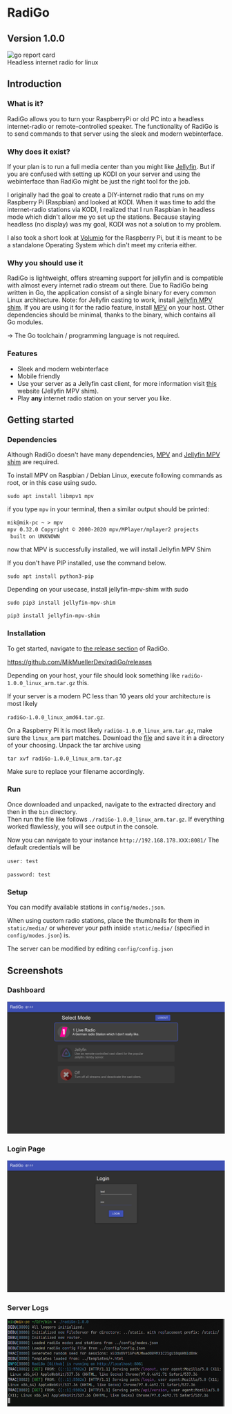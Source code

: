 # RadiGo

## Version 1.0.0

![go report card](https://goreportcard.com/badge/github.com/MikMuellerDev/radiGo)  
Headless internet radio for linux

## Introduction

### What is it?

RadiGo allows you to turn your RaspberryPi or old PC into a headless internet-radio or remote-controlled speaker. The functionality of RadiGo is to send commands to that server using the sleek and modern webinterface.

### Why does it exist?

If your plan is to run a full media center than you might like [Jellyfin](https://github.com/jellyfin/). But if you are confused with setting up KODI on your server and using the webinterface than RadiGo might be just the right tool for the job.

I originally had the goal to create a DIY-internet radio that runs on my Raspberry Pi (Raspbian) and looked at KODI.
When it was time to add the internet-radio stations via KODI, I realized that I run Raspbian in headless mode which didn't allow me yo set up the stations.
Because staying headless (no display) was my goal, KODI was not a solution to my problem.

I also took a short look at [Volumio](https://volumio.com/) for the Raspberry Pi, but it is meant to be a standalone Operating System which din't meet my criteria either.

### Why you should use it

RadiGo is lightweight, offers streaming support for jellyfin and is compatible with almost every internet radio stream out there.
Due to RadiGo being written in Go, the application consist of a single binary for every common Linux architecture.
Note: for Jellyfin casting to work, install [Jellyfin MPV shim](https://github.com/jellyfin/jellyfin-mpv-shim/blob/master/README.md#linux-installation). If you are using it for the radio feature, install [MPV](https://mpv.io/manual/master/) on your host.
Other dependencies should be minimal, thanks to the binary, which contains all Go modules.

-> The Go toolchain / programming language is not required.

### Features

- Sleek and modern webinterface
- Mobile friendly
- Use your server as a Jellyfin cast client, for more information visit [this](https://github.com/jellyfin/jellyfin-mpv-shim#readme) website (Jellyfin MPV shim).
- Play **any** internet radio station on your server you like.

## Getting started

### Dependencies

Although RadiGo doesn't have many dependencies, [MPV](https://mpv.io/manual/master/) and [Jellyfin MPV shim](https://github.com/jellyfin/jellyfin-mpv-shim/blob/master/README.md#linux-installation) are required.

To install MPV on Raspbian / Debian Linux, execute following commands as root, or in this case using sudo.

```
sudo apt install libmpv1 mpv
```

if you type `mpv` in your terminal, then a similar output should be printed:

```
mik@mik-pc ~ > mpv
mpv 0.32.0 Copyright © 2000-2020 mpv/MPlayer/mplayer2 projects
 built on UNKNOWN
```

now that MPV is successfully installed, we will install Jellyfin MPV Shim

If you don't have PIP installed, use the command below.

```
sudo apt install python3-pip
```

Depending on your usecase, install jellyfin-mpv-shim with sudo

```
sudo pip3 install jellyfin-mpv-shim
```

```
pip3 install jellyfin-mpv-shim
```

### Installation

To get started, navigate to [the release section](https://github.com/MikMuellerDev/radiGo/releases)
of RadiGo.

https://github.com/MikMuellerDev/radiGo/releases

Depending on your host, your file should look something like `radiGo-1.0.0_linux_arm.tar.gz` this.

If your server is a modern PC less than 10 years old your architecture is most likely

`radiGo-1.0.0_linux_amd64.tar.gz`.

On a Raspberry Pi it is most likely `radiGo-1.0.0_linux_arm.tar.gz`, make sure the `linux_arm` part matches.
Download the [file](https://github.com/MikMuellerDev/radiGo/releases/download/v1.1.0/radiGo-1.0.0_linux_arm.tar.gz) and save it in a directory of your choosing.
Unpack the tar archive using

```
tar xvf radiGo-1.0.0_linux_arm.tar.gz
```

Make sure to replace your filename accordingly.

### Run

Once downloaded and unpacked, navigate to the extracted directory and then in the `bin` directory.  
Then run the file like follows `./radiGo-1.0.0_linux_arm.tar.gz`.
If everything worked flawlessly, you will see output in the console.

Now you can navigate to your instance `http://192.168.178.XXX:8081/`
The default credentials will be

`user: test`

`password: test`

### Setup

You can modify available stations in `config/modes.json`.

When using custom radio stations, place the thumbnails for them in `static/media/` or wherever your path inside `static/media/` (specified in `config/modes.json`) is.

The server can be modified by editing `config/config.json`

## Screenshots

### Dashboard

![](./README_ASSETS/dashboard.png)

### Login Page

![](./README_ASSETS/login.png)

### Server Logs

![](./README_ASSETS/terminal.png)
